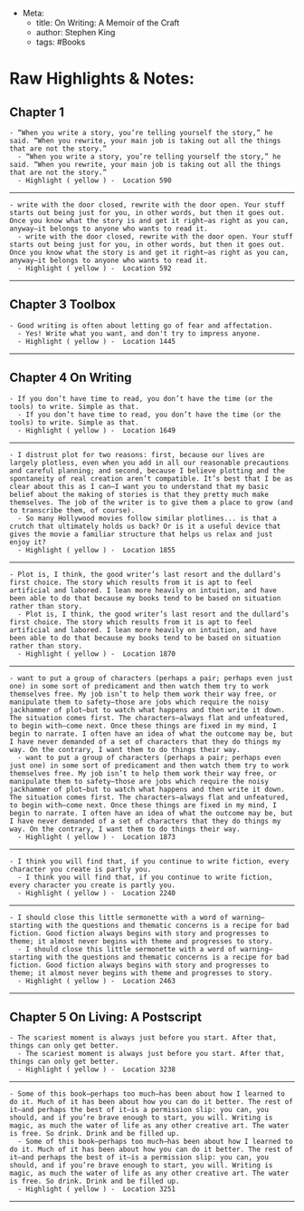 - Meta:
  - title: On Writing: A Memoir of the Craft
  - author: Stephen King
  - tags: #Books

# Raw Highlights & Notes:
 ## Chapter 1
    - “When you write a story, you’re telling yourself the story,” he said. “When you rewrite, your main job is taking out all the things that are not the story.”
      - “When you write a story, you’re telling yourself the story,” he said. “When you rewrite, your main job is taking out all the things that are not the story.”
      - Highlight ( yellow ) -  Location 590
--------------------
    - write with the door closed, rewrite with the door open. Your stuff starts out being just for you, in other words, but then it goes out. Once you know what the story is and get it right—as right as you can, anyway—it belongs to anyone who wants to read it.
      - write with the door closed, rewrite with the door open. Your stuff starts out being just for you, in other words, but then it goes out. Once you know what the story is and get it right—as right as you can, anyway—it belongs to anyone who wants to read it.
      - Highlight ( yellow ) -  Location 592
--------------------
 ## Chapter 3 Toolbox
    - Good writing is often about letting go of fear and affectation.
      - Yes! Write what you want, and don't try to impress anyone.
      - Highlight ( yellow ) -  Location 1445
--------------------
 ## Chapter 4 On Writing
    - If you don’t have time to read, you don’t have the time (or the tools) to write. Simple as that.
      - If you don’t have time to read, you don’t have the time (or the tools) to write. Simple as that.
      - Highlight ( yellow ) -  Location 1649
--------------------
    - I distrust plot for two reasons: first, because our lives are largely plotless, even when you add in all our reasonable precautions and careful planning; and second, because I believe plotting and the spontaneity of real creation aren’t compatible. It’s best that I be as clear about this as I can—I want you to understand that my basic belief about the making of stories is that they pretty much make themselves. The job of the writer is to give them a place to grow (and to transcribe them, of course).
      - So many Hollywood movies follow similar plotlines... is that a crutch that ultimately holds us back? Or is it a useful device that gives the movie a familiar structure that helps us relax and just enjoy it?
      - Highlight ( yellow ) -  Location 1855
--------------------
    - Plot is, I think, the good writer’s last resort and the dullard’s first choice. The story which results from it is apt to feel artificial and labored. I lean more heavily on intuition, and have been able to do that because my books tend to be based on situation rather than story.
      - Plot is, I think, the good writer’s last resort and the dullard’s first choice. The story which results from it is apt to feel artificial and labored. I lean more heavily on intuition, and have been able to do that because my books tend to be based on situation rather than story.
      - Highlight ( yellow ) -  Location 1870
--------------------
    - want to put a group of characters (perhaps a pair; perhaps even just one) in some sort of predicament and then watch them try to work themselves free. My job isn’t to help them work their way free, or manipulate them to safety—those are jobs which require the noisy jackhammer of plot—but to watch what happens and then write it down. The situation comes first. The characters—always flat and unfeatured, to begin with—come next. Once these things are fixed in my mind, I begin to narrate. I often have an idea of what the outcome may be, but I have never demanded of a set of characters that they do things my way. On the contrary, I want them to do things their way.
      - want to put a group of characters (perhaps a pair; perhaps even just one) in some sort of predicament and then watch them try to work themselves free. My job isn’t to help them work their way free, or manipulate them to safety—those are jobs which require the noisy jackhammer of plot—but to watch what happens and then write it down. The situation comes first. The characters—always flat and unfeatured, to begin with—come next. Once these things are fixed in my mind, I begin to narrate. I often have an idea of what the outcome may be, but I have never demanded of a set of characters that they do things my way. On the contrary, I want them to do things their way.
      - Highlight ( yellow ) -  Location 1873
--------------------
    - I think you will find that, if you continue to write fiction, every character you create is partly you.
      - I think you will find that, if you continue to write fiction, every character you create is partly you.
      - Highlight ( yellow ) -  Location 2240
--------------------
    - I should close this little sermonette with a word of warning—starting with the questions and thematic concerns is a recipe for bad fiction. Good fiction always begins with story and progresses to theme; it almost never begins with theme and progresses to story.
      - I should close this little sermonette with a word of warning—starting with the questions and thematic concerns is a recipe for bad fiction. Good fiction always begins with story and progresses to theme; it almost never begins with theme and progresses to story.
      - Highlight ( yellow ) -  Location 2463
--------------------
 ## Chapter 5 On Living: A Postscript
    - The scariest moment is always just before you start. After that, things can only get better.
      - The scariest moment is always just before you start. After that, things can only get better.
      - Highlight ( yellow ) -  Location 3238
--------------------
    - Some of this book—perhaps too much—has been about how I learned to do it. Much of it has been about how you can do it better. The rest of it—and perhaps the best of it—is a permission slip: you can, you should, and if you’re brave enough to start, you will. Writing is magic, as much the water of life as any other creative art. The water is free. So drink. Drink and be filled up.
      - Some of this book—perhaps too much—has been about how I learned to do it. Much of it has been about how you can do it better. The rest of it—and perhaps the best of it—is a permission slip: you can, you should, and if you’re brave enough to start, you will. Writing is magic, as much the water of life as any other creative art. The water is free. So drink. Drink and be filled up.
      - Highlight ( yellow ) -  Location 3251
--------------------
